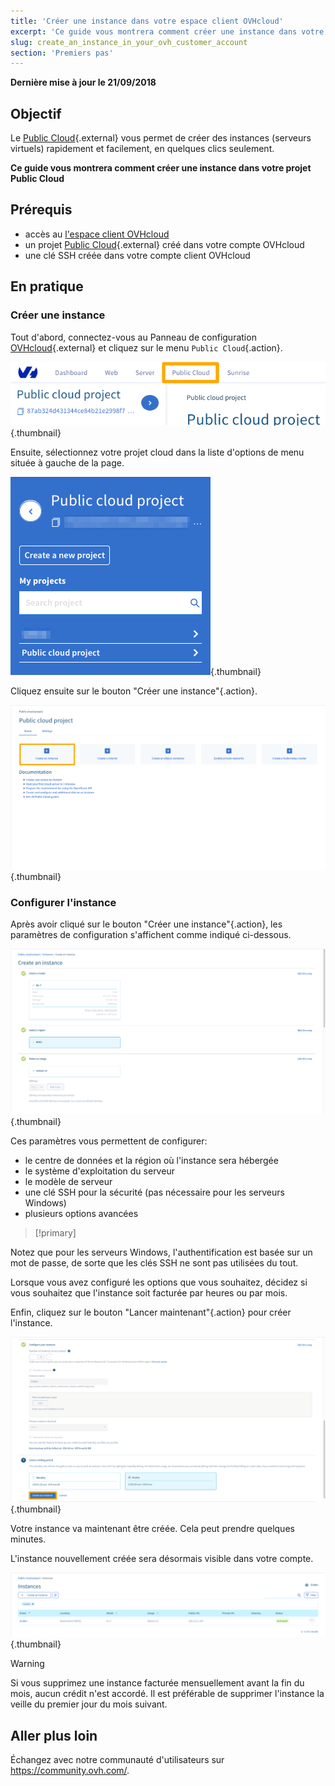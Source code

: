 ```yaml
---
title: 'Créer une instance dans votre espace client OVHcloud'
excerpt: 'Ce guide vous montrera comment créer une instance dans votre projet Public Cloud'
slug: create_an_instance_in_your_ovh_customer_account
section: 'Premiers pas'
---
```


**Dernière mise à jour le 21/09/2018**

## Objectif

Le [Public Cloud](https://www.ovh.com/ca/fr/public-cloud/instances/){.external} vous permet de créer des instances (serveurs virtuels) rapidement et facilement, en quelques clics seulement.

**Ce guide vous montrera comment créer une instance dans votre projet Public Cloud**

## Prérequis

* accès au [l'espace client OVHcloud](https://ca.ovh.com/auth/?action=gotomanager)
* un projet [Public Cloud](https://www.ovh.com/ca/fr/public-cloud/instances/){.external} créé dans votre compte OVHcloud
* une clé SSH créée dans votre compte client OVHcloud

## En pratique

### Créer une instance

Tout d'abord, connectez-vous au Panneau de configuration [OVHcloud](https://ca.ovh.com/auth/?action=gotomanager){.external} et cliquez sur le menu `Public Cloud`{.action}.

![cloud menu](images/pci-instance-cloud-01_2020.png){.thumbnail}

Ensuite, sélectionnez votre projet cloud dans la liste d'options de menu située à gauche de la page.

![servers list](images/pci-instance-servers-01_2020.png){.thumbnail}

Cliquez ensuite sur le bouton "Créer une instance"{.action}.

![add an instance](images/pci-instance-actions-01_2020.png){.thumbnail}

### Configurer l'instance

Après avoir cliqué sur le bouton "Créer une instance"{.action}, les paramètres de configuration s'affichent comme indiqué ci-dessous.

![configure an instance](images/pci-instance-configuration-01_2020.png){.thumbnail}

Ces paramètres vous permettent de configurer:

* le centre de données et la région où l'instance sera hébergée
* le système d'exploitation du serveur
* le modèle de serveur
* une clé SSH pour la sécurité (pas nécessaire pour les serveurs Windows)
* plusieurs options avancées

> [!primary]
>
Notez que pour les serveurs Windows, l'authentification est basée sur un mot de passe, de sorte que les clés SSH ne sont pas utilisées du tout.
>

Lorsque vous avez configuré les options que vous souhaitez, décidez si vous souhaitez que l'instance soit facturée par heures ou par mois.

Enfin, cliquez sur le bouton "Lancer maintenant"{.action} pour créer l'instance.

![configurer une instance](images/pci-instance-configuration-02_2020.png){.thumbnail}

Votre instance va maintenant être créée. Cela peut prendre quelques minutes.

L'instance nouvellement créée sera désormais visible dans votre compte.

![account](images/pci-instance-created-01_2020.png){.thumbnail}

> [!warning]
>
Si vous supprimez une instance facturée mensuellement avant la fin du mois, aucun crédit n'est accordé. Il est préférable de supprimer l'instance la veille du premier jour du mois suivant.
>

## Aller plus loin

Échangez avec notre communauté d'utilisateurs sur <https://community.ovh.com/>.
